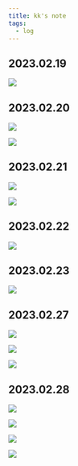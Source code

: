 ```yaml
---
title: kk's note
tags:
  - log
---
```


## 2023.02.19

![](log/kk_unified_national_graduate_entrance_examination/attachments/Pasted%20image%2020240219235533.png)


## 2023.02.20


![](log/kk_unified_national_graduate_entrance_examination/attachments/Pasted%20image%2020240225141635.png)

![](log/kk_unified_national_graduate_entrance_examination/attachments/Pasted%20image%2020240225141612.png)

## 2023.02.21

![](log/kk_unified_national_graduate_entrance_examination/attachments/Pasted%20image%2020240225141740.png)

![](log/kk_unified_national_graduate_entrance_examination/attachments/Pasted%20image%2020240225141748.png)

## 2023.02.22

![](log/kk_unified_national_graduate_entrance_examination/attachments/Pasted%20image%2020240225142012.png)

## 2023.02.23


![](log/kk_unified_national_graduate_entrance_examination/attachments/Pasted%20image%2020240225142025.png)


## 2023.02.27

![](log/kk_unified_national_graduate_entrance_examination/attachments/db79dadfffc65eb0f4c80195d92f5aa.jpg)

![](log/kk_unified_national_graduate_entrance_examination/attachments/80de94d625273fa3b0c393d70e10b18.jpg)

![](log/kk_unified_national_graduate_entrance_examination/attachments/ece14a615a96dddff3a74270d475afc.jpg)

## 2023.02.28

![](log/kk_unified_national_graduate_entrance_examination/attachments/f5bfb6b49b88ebb0ca3c778158ff2c1.jpg)


![](log/kk_unified_national_graduate_entrance_examination/attachments/12195d2cb4e248047ec7468c61e5411.jpg)



![](log/kk_unified_national_graduate_entrance_examination/attachments/595a9afc67475b1743f783b538085ba.jpg)



![](log/kk_unified_national_graduate_entrance_examination/attachments/679017b7d2d26502640fc20527a4002.jpg)